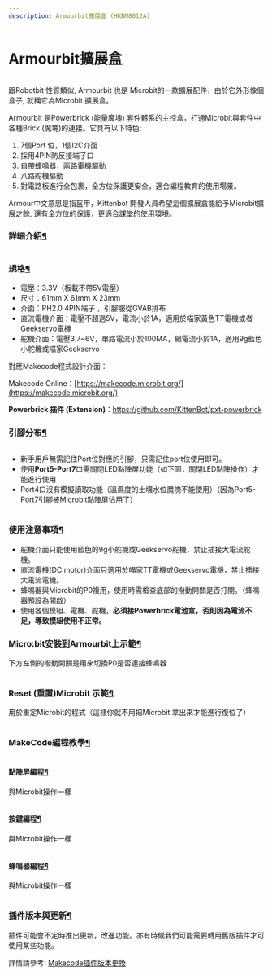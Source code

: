 ```yaml
---
description: Armourbit擴展盒 (HKBM8012A)
---
```


# Armourbit擴展盒

<figure><img src="https://kittenbothk.readthedocs.io/en/latest/_images/01_031.png" alt=""><figcaption></figcaption></figure>

跟Robotbit 性質類似, Armourbit 也是 Microbit的一款擴展配件，由於它外形像個盒子, 就稱它為Microbit 擴展盒。

Armourbit 是Powerbrick (能量魔塊) 套件體系的主控盒，打通Microbit與套件中各種Brick (魔塊)的連接。它具有以下特色:

1. 7個Port 位，1個I2C介面
2. 採用4PIN防反接端子口
3. 自帶蜂鳴器，兩路電機驅動
4. 八路舵機驅動
5. 對電路板進行全包裹，全方位保護更安全，適合編程教育的使用場景。

Armour中文意思是指盔甲，Kittenbot 開發人員希望這個擴展盒能給予Microbit擴展之餘, 還有全方位的保護，更適合課堂的使用環境。

### 詳細介紹[¶](broken-reference)

<figure><img src="https://kittenbothk.readthedocs.io/en/latest/_images/03_011.png" alt=""><figcaption></figcaption></figure>

### 規格[¶](broken-reference)

* 電壓：3.3V（板載不帶5V電壓）
* 尺寸：61mm X 61mm X 23mm
* 介面：PH2.0 4PIN端子 ，引腳服從GVAB排布
* 直流電機介面：電壓不超過5V，電流小於1A，適用於喵家黃色TT電機或者Geekservo電機
* 舵機介面：電壓3.7\~6V，單路電流小於100MA，總電流小於1A，適用9g藍色小舵機或喵家Geekservo

對應Makecode程式設計介面：

Makecode Online：[https://makecode.microbit.org/](https://makecode.microbit.org/)

**Powerbrick 插件 (Extension)**：https://github.com/KittenBot/pxt-powerbrick

### 引腳分布[¶](broken-reference)

<figure><img src="https://kittenbothk.readthedocs.io/en/latest/_images/03_021.png" alt=""><figcaption></figcaption></figure>

* 新手用戶無需記住Port位對應的引腳，只需記住port位使用即可。
* 使用**Port5-Port7**口需關閉LED點陣屏功能（如下圖，關閉LED點陣操作）才能進行使用
* Port4口沒有模擬讀取功能（溫濕度的土壤水位魔塊不能使用）（因為Port5-Port7引腳被Microbit點陣屏佔用了）

<figure><img src="https://kittenbothk.readthedocs.io/en/latest/_images/03_031.png" alt=""><figcaption></figcaption></figure>

### 使用注意事項[¶](broken-reference)

* 舵機介面只能使用藍色的9g小舵機或Geekservo舵機，禁止插接大電流舵機。
* 直流電機(DC motor)介面只適用於喵家TT電機或Geekservo電機，禁止插接大電流電機。
* 蜂鳴器與Microbit的P0複用，使用時需檢查底部的撥動開關是否打開。（蜂鳴器預設為開啟）
* 使用各個模組、電機、舵機，**必須接Powerbrick電池盒，否則因為電流不足，導致模組使用不正常。**

### Micro:bit安裝到Armourbit上示範[¶](broken-reference)

下方左側的撥動開關是用來切換P0是否連接蜂鳴器

<figure><img src="https://kittenbothk.readthedocs.io/en/latest/_images/IMG_25671.GIF" alt=""><figcaption></figcaption></figure>

### Reset (重置)Microbit 示範[¶](broken-reference)

用於重定Microbit的程式（這樣你就不用把Microbit 拿出來才能進行復位了）

<figure><img src="https://kittenbothk.readthedocs.io/en/latest/_images/IMG_25681.GIF" alt=""><figcaption></figcaption></figure>

### MakeCode編程教學[¶](broken-reference)

<figure><img src="https://kittenbothk.readthedocs.io/en/latest/_images/mcbanner13.png" alt=""><figcaption></figcaption></figure>

#### 點陣屏編程[¶](broken-reference)

與Microbit操作一樣

<figure><img src="https://kittenbothk.readthedocs.io/en/latest/_images/03_041.png" alt=""><figcaption></figcaption></figure>

#### 按鍵編程[¶](broken-reference)

與Microbit操作一樣

<figure><img src="https://kittenbothk.readthedocs.io/en/latest/_images/03_082.png" alt=""><figcaption></figcaption></figure>

#### **蜂鳴器編程**[¶](broken-reference)

與Microbit操作一樣

<figure><img src="https://kittenbothk.readthedocs.io/en/latest/_images/03_051.png" alt=""><figcaption></figcaption></figure>

### 插件版本與更新[¶](broken-reference)

插件可能會不定時推出更新，改進功能。亦有時候我們可能需要轉用舊版插件才可使用某些功能。

詳情請參考: [Makecode插件版本更換](https://kittenbothk.readthedocs.io/en/latest/Makecode/makecode\_extensionUpdate.html)
